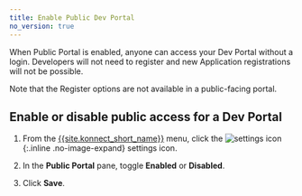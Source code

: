 ```yaml
---
title: Enable Public Dev Portal
no_version: true
---
```


When Public Portal is enabled, anyone can access your Dev Portal without a 
login. Developers will not need to register and new Application registrations will not be possible.

Note that the Register options are not available in a public-facing portal.

## Enable or disable public access for a Dev Portal

1. From the [{{site.konnect_short_name}}](https://konnect.konghq.com/) menu, click the
![settings icon](/assets/images/icons/konnect/konnect-settings.svg){:.inline .no-image-expand}
settings icon.

2. In the **Public Portal** pane, toggle **Enabled** or **Disabled**.

3. Click **Save**.
